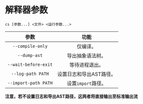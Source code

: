 # 解释器参数
`cs [参数...] <文件> <运行参数...>`  

参数|功能
:---:|:---:
`--compile-only`|仅编译。
`--dump-ast`|导出抽象语法树。  
`--wait-before-exit`|等待进程退出。  
`--log-path PATH`|设置日志和导出AST路径。  
`--import-path PATH`|设置`import`路径。

**注意，若不设置日志和导出AST路径，这两者将直接输出至标准输出流**